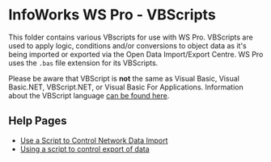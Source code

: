 # InfoWorks WS Pro - VBScripts

This folder contains various VBscripts for use with WS Pro. VBScripts are used to apply logic, conditions and/or conversions to object data as it's being imported or exported via the Open Data Import/Export Centre. WS Pro uses the `.bas` file extension for its VBScripts.

Please be aware that VBScript is **not** the same as Visual Basic, Visual Basic.NET, VBScript.NET, or Visual Basic For Applications. Information about the VBScript language [can be found here](https://en.wikipedia.org/wiki/VBScript).

## Help Pages

- [Use a Script to Control Network Data Import](https://help.autodesk.com/view/IWWSPRO/2025/ENU/?guid=GUID-DB62D3A6-9234-4062-8243-CC27CE3B9EE6)
- [Using a script to control export of data](https://help.autodesk.com/view/IWWSPRO/2025/ENU/?guid=GUID-DB485D90-1975-41F6-9436-8D52D60F9F67)